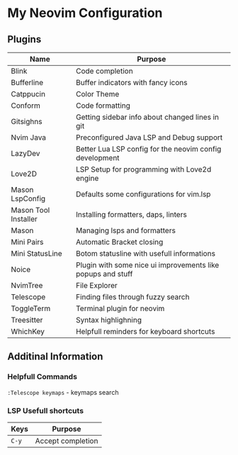 # My Neovim Configuration

## Plugins

| Name                 | Purpose                                                     |
| -------------------- | ----------------------------------------------------------- |
| Blink                | Code completion                                             |
| Bufferline           | Buffer indicators with fancy icons                          |
| Catppucin            | Color Theme                                                 |
| Conform              | Code formatting                                             |
| Gitsighns            | Getting sidebar info about changed lines in git             |
| Nvim Java            | Preconfigured Java LSP and Debug support                    |
| LazyDev              | Better Lua LSP config for the neovim config development     |
| Love2D               | LSP Setup for programming with Love2d engine                |
| Mason LspConfig      | Defaults some configurations for vim.lsp                    |
| Mason Tool Installer | Installing formatters, daps, linters                        |
| Mason                | Managing lsps and formatters                                |
| Mini Pairs           | Automatic Bracket closing                                   |
| Mini StatusLine      | Botom statusline with usefull informations                  |
| Noice                | Plugin with some nice ui improvements like popups and stuff |
| NvimTree             | File Explorer                                               |
| Telescope            | Finding files through fuzzy search                          |
| ToggleTerm           | Terminal plugin for neovim                                  |
| Treesitter           | Syntax highlighning                                         |
| WhichKey             | Helpfull reminders for keyboard shortcuts                   |

## Additinal Information

### Helpfull Commands

`:Telescope keymaps` - keymaps search

### LSP Usefull shortcuts

| Keys  | Purpose           |
| ----- | ----------------- |
| `C-y` | Accept completion |
